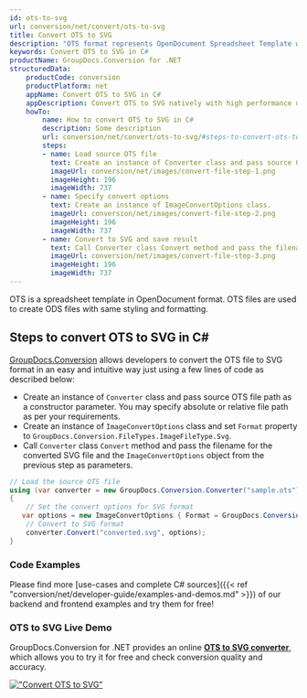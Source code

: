```yaml
---
id: ots-to-svg
url: conversion/net/convert/ots-to-svg
title: Convert OTS to SVG
description: "OTS format represents OpenDocument Spreadsheet Template with .ots extension. Learn how to convert OTS to SVG file programmatically in C# language using GroupDocs.Conversion for .NET library."
keywords: Convert OTS to SVG in C#
productName: GroupDocs.Conversion for .NET
structuredData:
    productCode: conversion
    productPlatform: net
    appName: Convert OTS to SVG in C#
    appDescription: Convert OTS to SVG natively with high performance using C# language and server side GroupDocs.Conversion for .NET APIs, without the use of any software like Microsoft or Open Office.
    howTo:
        name: How to convert OTS to SVG in C# 
        description: Some description
        url: conversion/net/convert/ots-to-svg/#steps-to-convert-ots-to-svg-in-c
        steps:
        - name: Load source OTS file 
          text: Create an instance of Converter class and pass source OTS file path as a constructor parameter. You may specify absolute or relative file path as per your requirements. 
          imageUrl: conversion/net/images/convert-file-step-1.png
          imageHeight: 196
          imageWidth: 737
        - name: Specify convert options 
          text: Create an instance of ImageConvertOptions class.
          imageUrl: conversion/net/images/convert-file-step-2.png
          imageHeight: 196
          imageWidth: 737
        - name: Convert to SVG and save result 
          text: Call Converter class Convert method and pass the filename for the converted HTML file and the ImageConvertOptions object from the previous step as parameters.
          imageUrl: conversion/net/images/convert-file-step-3.png
          imageHeight: 196
          imageWidth: 737
---
```


OTS is a spreadsheet template in OpenDocument format. OTS files are used to create ODS files with same styling and formatting.

## Steps to convert OTS to SVG in C#

[GroupDocs.Conversion](https://products.groupdocs.com/conversion/net) allows developers to convert the OTS file to SVG format in an easy and intuitive way just using a few lines of code as described below:

* Create an instance of `Converter` class and pass source OTS file path as a constructor parameter. You may specify absolute or relative file path as per your requirements. 
* Create an instance of `ImageConvertOptions` class and set `Format` property to `GroupDocs.Conversion.FileTypes.ImageFileType.Svg`.
* Call `Converter` class `Convert` method and pass the filename for the converted SVG file and the `ImageConvertOptions` object from the previous step as parameters.

```csharp
// Load the source OTS file
using (var converter = new GroupDocs.Conversion.Converter("sample.ots"))
{
    // Set the convert options for SVG format
   var options = new ImageConvertOptions { Format = GroupDocs.Conversion.FileTypes.ImageFileType.Svg };
    // Convert to SVG format
    converter.Convert("converted.svg", options);
}
```

### Code Examples

Please find more [use-cases and complete C# sources]({{< ref "conversion/net/developer-guide/examples-and-demos.md" >}}) of our backend and frontend examples and try them for free!

### OTS to SVG Live Demo

GroupDocs.Conversion for .NET provides an online [**OTS to SVG converter**](https://products.groupdocs.app/conversion/ots-to-svg), which allows you to try it for free and check conversion quality and accuracy.

[!["Convert OTS to SVG"](conversion/net/images/convert-to-svg/convert-ots-to-svg.png)](https://products.groupdocs.app/conversion/ots-to-svg)